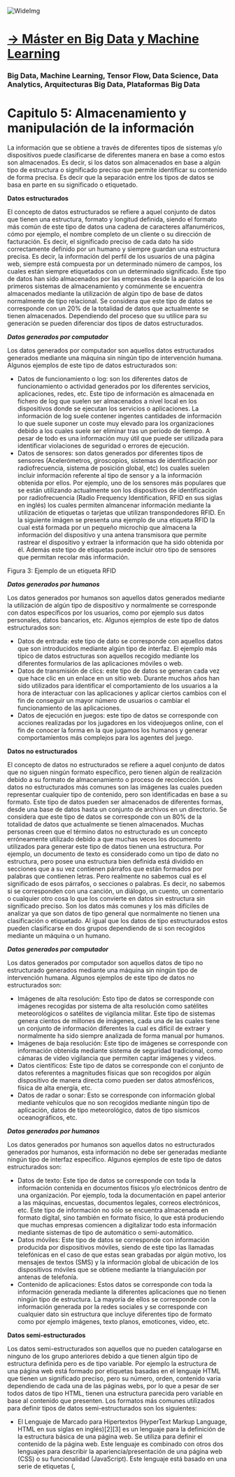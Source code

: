 ![WideImg](https://fictizia.com/img/github/Fictizia-plan-estudios-github.jpg)

# [→ Máster en Big Data y Machine Learning](https://fictizia.com/formacion/master-big-data)
### Big Data, Machine Learning, Tensor Flow, Data Science, Data Analytics, Arquitecturas Big Data, Plataformas Big Data

# Capitulo 5: Almacenamiento y manipulación de la información

La información que se obtiene a través de diferentes tipos de sistemas y/o dispositivos puede clasificarse de diferentes manera en base a como estos son almacenados. Es decir, si los datos son almacenados en base a algún tipo de estructura o significado preciso que permite identificar su contenido de forma precisa. Es decir que la separación entre los tipos de datos se basa en parte en su significado o etiquetado. 

**Datos estructurados**

El concepto de datos estructurados se refiere a aquel conjunto de datos que tienen una estructura, formato y longitud definida, siendo el formato más común de este tipo de datos una cadena de caracteres alfanuméricos, cómo por ejemplo, el nombre completo de un cliente o su dirección de facturación. Es decir, el significado preciso de cada dato ha sido correctamente definido por un humano y siempre guardan una estructura precisa. Es decir, la información del perfil de los usuarios de una página web, siempre está compuesta por un determinado número de campos, los cuales están siempre etiquetados con un determinado significado. Este tipo de datos han sido almacenados por las empresas desde la aparición de los primeros sistemas de almacenamiento y comúnmente se encuentra almacenados mediante la utilización de algún tipo de base de datos normalmente de tipo relacional. Se considera que este tipo de datos se corresponde con un 20% de la totalidad de datos que actualmente se tienen almacenados. Dependiendo del proceso que su utilice para su generación se pueden diferenciar dos tipos de datos estructurados.

***Datos generados por computador***

Los datos generados por computador son aquellos datos estructurados generados mediante una máquina sin ningún tipo de intervención humana. Algunos ejemplos de este tipo de datos estructurados son:

- Datos de funcionamiento o log: son los diferentes datos de funcionamiento o actividad generados por los diferentes servicios, aplicaciones, redes, etc. Este tipo de información es almacenada en fichero de log que suelen ser almacenados a nivel local en los dispositivos donde se ejecutan los servicios o aplicaciones. La información de log suele contener ingentes cantidades de información lo que suele suponer un coste muy elevado para los organizaciones debido a los cuales suele ser eliminar tras un periodo de tiempo. A pesar de todo es una información muy útil que puede ser utilizada para identificar violaciones de seguridad o errores de ejecución. 
-  Datos de sensores: son datos generados por diferentes tipos de sensores (Acelerómetros, giroscopios, sistemas de identificación por radiofrecuencia, sistema de posición global, etc) los cuales suelen incluir información referente al tipo de sensor y a la información obtenida por ellos. Por ejemplo, uno de los sensores más populares que se están utilizando actualmente son los dispositivos de identificación por radiofrecuencia (Radio Frequency Identification, RFID en sus siglas en inglés) los cuales permiten almancenar información mediante la utilización de etiquetas o tarjetas que utilizan transpondedores RFID. En la siguiente imágen se presenta una ejemplo de una etiqueta RFID la cual está formada por un pequeño microchip que almacena la información del dispositivo y una antena transmisora que permite rastrear el dispositivo y extraer la información que ha sido obtenida por él. Además este tipo de etiquetas puede incluir otro tipo de sensores que permitan recolar más información. 

Figura 3: Ejemplo de un etiqueta RFID

***Datos generados por humanos***

Los datos generados por humanos son aquellos datos generados mediante la utilización de algún tipo de dispositivo y normalmente se corresponde con datos específicos por los usuarios, como por ejemplo sus datos personales, datos bancarios, etc. Algunos ejemplos de este tipo de datos estructurados son:

- Datos de entrada: este tipo de dato se corresponde con aquellos datos que son introducidos mediante algún tipo de interfaz. El ejemplo más típico de datos estructuras son aquellos recogido mediante los diferentes formularios de las aplicaciones móviles o web. 
- Datos de transmisión de clics: este tipo de datos se generan cada vez que hace clic en un enlace en un sitio web. Durante muchos años han sido utilizados para identificar el comportamiento de los usuarios a la hora de interactuar con las aplicaciones y aplicar ciertos cambios con el fin de conseguir un mayor número de usuarios o cambiar el funcionamiento de las aplicaciones. 
- Datos de ejecución en juegos: este tipo de datos se corresponde con acciones realizadas por los jugadores en los videojuegos online, con el fin de conocer la forma en la que jugamos los humanos y generar comportamientos más complejos para los agentes del juego. 

**Datos no estructurados**

El concepto de datos no estructurados se refiere a aquel conjunto de datos que no siguen ningún formato específico, pero tienen algún de realización debido a su formato de almacenamiento o proceso de recolección. Los datos no estructurados más comunes son las imágenes las cuales pueden representar cualquier tipo de contenido, pero son identificadas en base a su formato. Este tipo de datos pueden ser almacenados de diferentes formas, desde una base de datos hasta un conjunto de archivos en un directorio. Se considera que este tipo de datos se corresponde con un 80% de la totalidad de datos que actualmente se tienen almacenados. Muchas personas creen que el término datos no estructurado es un concepto erróneamente utilizado debido a que muchas veces los documento utilizados para generar este tipo de datos tienen una estructura. Por ejemplo, un documento de texto es considerado como un tipo de dato no estructura, pero posee una estructura bien definida está dividido en secciones que a su vez contienen párrafos que están formados por palabras que contienen letras. Pero realmente no sabemos cual es el significado de esos párrafos, o secciones o palabras. Es decir, no sabemos si se corresponden con una canción, un diálogo, un cuento, un comentario o cualquier otro cosa lo que los convierte en datos sin estructura sin significado preciso. Son los datos más comunes y los más difíciles de analizar ya que son datos de tipo general que normalmente no tienen una clasificación o etiquetado. Al igual que los datos de tipo estructurados estos pueden clasificarse en dos grupos dependiendo de si son recogidos mediante un máquina o un humano. 

***Datos generados por computador***

Los datos generados por computador son aquellos datos de tipo no estructurado generados mediante una máquina sin ningún tipo de intervención humana. Algunos ejemplos de este tipo de datos no estructurados son:

- Imágenes de alta resolución: Esto tipo de datos se corresponde con imágenes recogidas por sistema de alta resolución como satélites meteorológicos o satélites  de vigilancia militar. Este tipo de sistemas genera cientos de millones de imágenes, cada una de las cuales tiene un conjunto de información diferentes la cual es difícil de extraer y normalmente ha sido siempre analizada de forma manual por humanos. 
- Imágenes de baja resolución: Este tipo de imágenes se corresponde con información obtenida mediante sistema de seguridad tradicional, como cámaras de video vigilancia que permiten captar imágenes y videos. 
- Datos científicos: Este tipo de datos se corresponde con el conjunto de datos referentes a magnitudes físicas que son recogidos por algún dispositivo de manera directa como pueden ser datos atmosféricos, física de alta energía, etc. 
- Datos de radar o sonar: Esto se corresponde con información global mediante vehículos que no son recogidos mediante ningún tipo de aplicación, datos de tipo meteorológico, datos de tipo sísmicos oceanográficos, etc. 

***Datos generados por humanos***

Los datos generados por humanos son aquellos datos no estructurados generados por humanos, esta información no debe ser generadas mediante ningún tipo de interfaz específico. Algunos ejemplos de este tipo de datos estructurados son:

- Datos de texto: Este tipo de datos se corresponde con toda la información contenida en documentos físicos y/o electrónicos dentro de una organización. Por ejemplo, toda la documentación en papel anterior a las máquinas, encuestas, documentos legales,  correos electrónicos, etc. Este tipo de información no sólo se encuentra almacenada en formato digital, sino también en formato físico, lo que está produciendo que muchas empresas comiencen a digitalizar todo esta información mediante sistemas de tipo de automático o semi-automático.  
- Datos móviles: Este tipo de datos se corresponde con información producida por dispositivos móviles, siendo de este tipo las llamadas telefónicas en el caso de que estas sean grabadas por algún motivo, los mensajes de textos (SMS) y la información global de ubicación de los dispositivos móviles que se obtiene mediante la triangulación por antenas de telefonía. 
- Contenido de aplicaciones: Estos datos se corresponde con toda la información generada mediante la diferentes aplicaciones que no tienen ningún tipo de estructura. La mayoría de ellos se corresponde con la información generada por la redes sociales y se corresponde con cualquier dato sin estructura que incluye diferentes tipo de formato como por ejemplo imágenes, texto planos, emoticones, video, etc. 

**Datos semi-estructurados**

Los datos semi-estructurados son aquellos que no pueden catalogarse en ninguno de los grupo anteriores debido a que tienen algún tipo de estructura definida pero es de tipo variable. Por ejemplo la estructura de una página web está formado por etiquetas basadas en el lenguaje HTML que tienen un significado preciso, pero su número, orden, contenido varia dependiendo de cada una de las páginas webs, por lo que a pesar de ser todos datos de tipo HTML, tienen una estructura parecida pero variable en base al contenido que presenten. Los formatos más comunes utilizados para definir tipos de datos semi-estructurados son los siguientes:

- El Lenguaje de Marcado para Hipertextos (HyperText Markup Language, HTML en sus siglas en inglés)[2][3] es un lenguaje para la definición de la estructura básica de una página web. Se utiliza para definir el contenido de la página web. Este lenguaje es combinado con otros dos lenguajes para describir la apariencia/presentación de una página web (CSS) o su funcionalidad (JavaScript). Este lenguaje está basado en una serie de etiquetas (<head>, <title>, <body>, <header>, <article>, <section>, <p>, <div>, <span>, <img>, etc) que permiten marcar o etiquetar los contenido de la página web de forma que serán mostrados de una manera específica en el navegador web. 
  
- El lenguaje de marcado extensible (Extensible Markup Language, XML en sus siglas en inglés)[4] es un lenguaje de marcado de propósito general que utiliza etiquetas o tags dispuesto de forma jerárquica para identificar la estructura y significado de la información donde no existe un conjunto de etiquetas general. Es decir, las etiquetas utilizadas para representar la información contenida en un archivo XML es definida por los creadores de los ficheros. Este tipo de formato permite la creación de cualquier lenguaje basado en etiquetas. Es considerado como uno de los principales lenguajes utilizados para compartir información de tipo general entre diferentes aplicaciones web. Algunos ejemplos son XHTML, MathML,  XSLT, RSS, y RDF. En la Figura 4 se presenta un ejemplo de un fichero de tipo XML.

- El lenguaje de notación de objetos de JavaScript (JavaScript Object Notation, JSON en sus siglas en inglés)[5] es un lenguaje basado en la notación literal de objetos utilizada por el lenguaje de scripting JavaScript. Debido a su simplicidad y naturaleza se ha convertido en el actual estandar para el transferencia de información superando a XML en parte debido a que puede ser procesado (parseado) mediante la función eval de javascript que está presente en casi todos los navegadores web simplificando en el proceso de análisis sintáctico que tiene cualquier lenguaje. En la Figura 4 se presenta un ejemplo de un fichero de tipo JSON.
  
**Sistemas de almancenamiento de la información**

- [Bases de datos relacionales](./clase_sql.md)
- [Bases de datos no sólo relacionales: Documentales](./clase_doc.md)
- [Bases de datos no sólo relacionales: Columnares](./clase_col.md)
- [Bases de datos no sólo relacionales: Grafo]()
